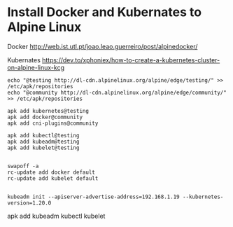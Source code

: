 # Install Docker and Kubernates to Alpine Linux

Docker 
http://web.ist.utl.pt/joao.leao.guerreiro/post/alpinedocker/

Kubernates
https://dev.to/xphoniex/how-to-create-a-kubernetes-cluster-on-alpine-linux-kcg

```
echo "@testing http://dl-cdn.alpinelinux.org/alpine/edge/testing/" >> /etc/apk/repositories
echo "@community http://dl-cdn.alpinelinux.org/alpine/edge/community/" >> /etc/apk/repositories

apk add kubernetes@testing
apk add docker@community
apk add cni-plugins@community

apk add kubectl@testing
apk add kubeadm@testing
apk add kubelet@testing


swapoff -a
rc-update add docker default
rc-update add kubelet default


kubeadm init --apiserver-advertise-address=192.168.1.19 --kubernetes-version=1.20.0

```


apk add kubeadm kubectl kubelet







